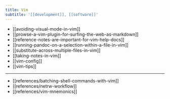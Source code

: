 ```yaml
---
title: Vim
subtitle: '[[development]], [[software]]'
---
```


- [[avoiding-visual-mode-in-vim]]
- [[prowse-a-vim-plugin-for-surfing-the-web-as-markdown]]
- [[reference-notes-are-important-for-vim-help-docs]]
- [[running-pandoc-on-a-selection-within-a-file-in-vim]]
- [[substitute-across-multiple-files-in-vim]]
- [[taking-notes-in-vim]]
- [[vim-config]]
- [[vim-tips]]

---

- [[references/batching-shell-commands-with-vim]]
- [[references/netrw-workflow]]
- [[references/vim-mnemonics]]
